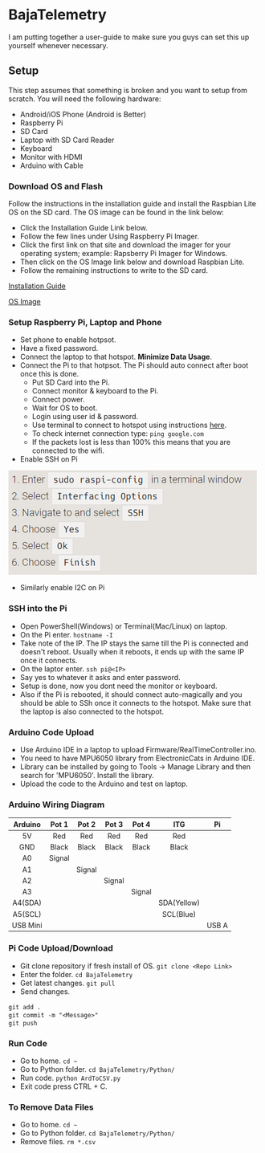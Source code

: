 # BajaTelemetry

I am putting together a user-guide to make sure you guys can set this up yourself whenever necessary.

## Setup

This step assumes that something is broken and you want to setup from scratch. You will need the following hardware:

* Android/iOS Phone (Android is Better)
* Raspberry Pi
* SD Card
* Laptop with SD Card Reader
* Keyboard
* Monitor with HDMI
* Arduino with Cable

### Download OS and Flash

Follow the instructions in the installation guide and install the Raspbian Lite OS on the SD card. The OS image can be found in the link below:

* Click the Installation Guide Link below.
* Follow the few lines under Using Raspberry Pi Imager.
* Click the first link on that site and download the imager for your operating system; example: Rapsberry Pi Imager for Windows.
* Then click on the OS Image link below and download Raspbian Lite.
* Follow the remaining instructions to write to the SD card. 

[Installation Guide](https://www.raspberrypi.org/documentation/installation/installing-images/README.md)

[OS Image](https://www.raspberrypi.org/downloads/raspbian/)

### Setup Raspberry Pi, Laptop and Phone

* Set phone to enable hotpsot. 
* Have a fixed password. 
* Connect the laptop to that hotspot. **Minimize Data Usage**. 
* Connect the Pi to that hotpsot. The Pi should auto connect after boot once this is done.
   * Put SD Card into the Pi.
   * Connect monitor & keyboard to the Pi.
   * Connect power.
   * Wait for OS to boot.
   * Login using user id & password. 
   * Use terminal to connect to hotspot using instructions [here](https://www.raspberrypi.org/documentation/configuration/wireless/wireless-cli.md).
   * To check internet connection type: 
   `ping google.com`
   * If the packets lost is less than 100% this means that you are connected to the wifi.
* Enable SSH on Pi

![](https://github.com/AnirudhPal/BajaTelemetry/blob/master/Images/1.PNG?raw=true)
* Similarly enable I2C on Pi

### SSH into the Pi

* Open PowerShell(Windows) or Terminal(Mac/Linux) on laptop.
* On the Pi enter. `hostname -I`
* Take note of the IP. The IP stays the same till the Pi is connected and doesn't reboot. Usually when it reboots, it ends up with the same IP once it connects.
* On the laptor enter. `ssh pi@<IP>`
* Say yes to whatever it asks and enter password.
* Setup is done, now you dont need the monitor or keyboard.
* Also if the Pi is rebooted, it should connect auto-magically and you should be able to SSh once it connects to the hotspot. Make sure that the laptop is also connected to the hotspot.

### Arduino Code Upload

* Use Arduino IDE in a laptop to upload Firmware/RealTimeController.ino.
* You need to have MPU6050 library from ElectronicCats in Arduino IDE.
* Library can be installed by going to Tools -> Manage Library and then search for 'MPU6050'. Install the library.
* Upload the code to the Arduino and test on laptop.

### Arduino Wiring Diagram

|Arduino|Pot 1|Pot 2|Pot 3|Pot 4|ITG|Pi|
|:-:|:-:|:-:|:-:|:-:|:-:|:-:|
|5V|Red|Red|Red|Red|Red||
|GND|Black|Black|Black|Black|Black||
|A0|Signal||||||
|A1||Signal|||||
|A2|||Signal||||
|A3||||Signal|||
|A4(SDA)|||||SDA(Yellow)||
|A5(SCL)|||||SCL(Blue)||
|USB Mini||||||USB A|

### Pi Code Upload/Download

* Git clone repository if fresh install of OS. `git clone <Repo Link>`
* Enter the folder. `cd BajaTelemetry`
* Get latest changes. `git pull`
* Send changes. 
```
git add .
git commit -m "<Message>"
git push
```

### Run Code

* Go to home. `cd ~`
* Go to Python folder. `cd BajaTelemetry/Python/`
* Run code. `python ArdToCSV.py`
* Exit code press CTRL + C.

### To Remove Data Files

* Go to home. `cd ~`
* Go to Python folder. `cd BajaTelemetry/Python/`
* Remove files. `rm *.csv`
